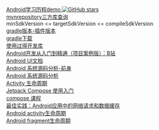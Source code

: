  [ Android学习历程demo ]( https://github.com/shaoting0730/android_learn_demo )  [![GitHub stars](https://img.shields.io/github/stars/shaoting0730/android_learn_demo.svg?style=social&label=Stars)](https://github.com/shaoting0730/flutter_video_audio_news)   <br/>
 [ mvnrepository三方库查询 ]( https://mvnrepository.com/ )   <br/>
 minSdkVersion <=  targetSdkVersion <= compileSdkVersion  <br/>
 [ gradle版本-插件版本 ]( https://developer.android.google.cn/build/releases/gradle-plugin#updating-plugin )   <br/>
 [ gradle下载 ]( https://services.gradle.org/distributions/ )   <br/>
 [ 使用过得开发库 ]( https://github.com/shaoting0730/mobile-learn/blob/master/Android/%E4%BD%BF%E7%94%A8%E8%BF%87%E7%9A%84%E5%BC%80%E5%8F%91%E5%BA%93.md )    <br/>
 [ Android开发从入门到精通（项目案例版）：B站 ]( https://www.bilibili.com/video/BV1jW411375J/?p=2&spm_id_from=pageDriver&vd_source=bc5bee468c2cbda6193e66c4288c8c7b )    <br/>
 [ Android UI文档 ]( https://developer.android.google.cn/develop/ui/views/layout/declaring-layout?hl=zh-cn )    <br/>
 [ Android 系统源码分析-前身 ]( https://github.com/sucese/android-open-source-project-analysis )    <br/>
 [ Android 系统源码分析 ]( https://github.com/BeesX/BeesAndroid )    <br/>
 [ Activity 生命周期 ]( https://developer.android.google.cn/guide/components/activities/activity-lifecycle?hl=zh-cn )    <br/>
 [ Jetpack Compose 使用入门 ]( https://developer.android.google.cn/jetpack/compose/documentation?hl=zh-cn )    <br/>
 [ compose 课程 ]( https://developer.android.google.cn/jetpack/compose?hl=zh-cn )    <br/>
 [ 最佳实践：Android应用中的网络请求和数据缓存 ]( https://blog.csdn.net/u011897062/article/details/130243052 )    <br/>
 [ Android activity生命周期 ]( https://github.com/shaoting0730/mobile-learn/blob/master/Android/activity%E7%94%9F%E5%91%BD%E5%91%A8%E6%9C%9F.jpg )    <br/>
 [ Android fragment生命周期 ]( https://github.com/shaoting0730/mobile-learn/blob/master/Android/fragment%E7%94%9F%E5%91%BD%E5%91%A8%E6%9C%9F.jpg )    <br/>
